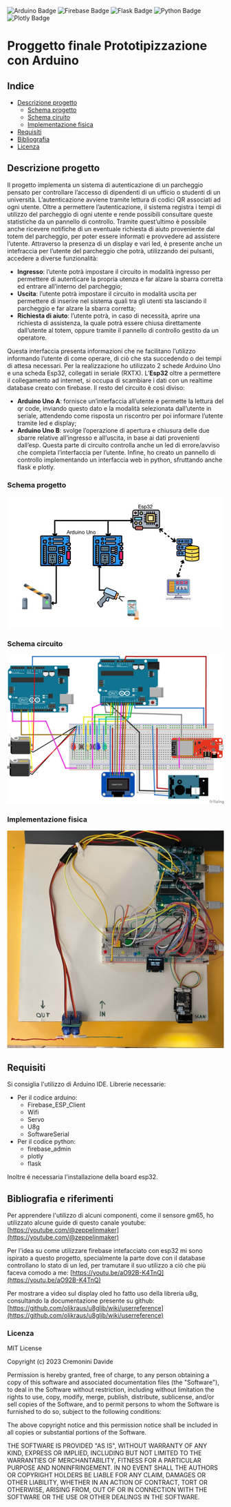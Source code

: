 ![Arduino Badge](https://img.shields.io/badge/Arduino-00979D?style=for-the-badge&logo=Arduino&logoColor=white) ![Firebase Badge](https://img.shields.io/badge/firebase-ffca28?style=for-the-badge&logo=firebase&logoColor=black) ![Flask Badge](https://img.shields.io/badge/Flask-000000?style=for-the-badge&logo=flask&logoColor=white) ![Python Badge](https://img.shields.io/badge/Python-FFD43B?style=for-the-badge&logo=python&logoColor=blue) ![Plotly Badge](https://img.shields.io/badge/Plotly-239120?style=for-the-badge&logo=plotly&logoColor=white)
# Proggetto finale Prototipizzazione con Arduino

## Indice
- [Descrizione progetto](#descrizione-progetto) 
	- [Schema progetto](#schema-progetto) 
	- [Schema ciruito](#schema-circuito) 
	- [Implementazione fisica](#implementazione-fisica) 
- [Requisiti](#requisiti)
-  [Bibliografia](#bibliografia)
-  [Licenza](#licenza)

## Descrizione progetto
Il progetto implementa un sistema di autenticazione di un parcheggio pensato per controllare l’accesso
di dipendenti di un ufficio o studenti di un università. L’autenticazione avviene tramite lettura di codici
QR associati ad ogni utente. Oltre a permettere l’autenticazione, il sistema registra i tempi di utilizzo
del parcheggio di ogni utente e rende possibili consultare queste statistiche da un pannello di controllo.
Tramite quest’ultimo è possibile anche ricevere notifiche di un eventuale richiesta di aiuto proveniente
dal totem del parcheggio, per poter essere informati e provvedere ad assistere l’utente.
Attraverso la presenza di un display e vari led, è presente anche un intefraccia per l’utente del parcheggio
che potrà, utilizzando dei pulsanti, accedere a diverse funzionalità:
- **Ingresso**: l’utente potrà impostare il circuito in modalità ingresso per permettere di autenticare la
propria utenza e far alzare la sbarra corretta ed entrare all’interno del parcheggio;
- **Uscita**: l’utente potrà impostare il circuito in modalità uscita per permettere di inserire nel sistema
quali tra gli utenti sta lasciando il parcheggio e far alzare la sbarra corretta;
- **Richiesta di aiuto**: l’utente potrà, in caso di necessità, aprire una richiesta di assistenza, la quale
potrà essere chiusa direttamente dall’utente al totem, oppure tramite il pannello di controllo gestito
da un operatore.

Questa interfaccia presenta informazioni che ne facilitano l’utilizzo informando l’utente di come operare,
di ciò che sta succedendo o dei tempi di attesa necessari.
Per la realizzazione ho utilizzato 2 schede Arduino Uno e una scheda Esp32, collegati in seriale (RXTX). L’**Esp32** oltre a permettere il collegamento ad internet, si occupa di scambiare i dati con un realtime
database creato con firebase.
Il resto del circuito è così diviso:
- **Arduino Uno A**: fornisce un’interfaccia all’utente e permette la lettura del qr code, inviando
questo dato e la modalità selezionata dall’utente in seriale, attendendo come risposta un riscontro
per poi informare l’utente tramite led e display;
- **Arduino Uno B**: svolge l’operazione di apertura e chiusura delle due sbarre relative all’ingresso
e all’uscita, in base ai dati provenienti dall’esp. Questa parte di circuito controlla anche un led di
errore/avviso che completa l’interfaccia per l’utente.
Infine, ho creato un pannello di controllo implementando un interfaccia web in python, sfruttando anche
flask e plotly.


### Schema progetto

![Schema progetto](./images/schema.jpg)

### Schema circuito

![Schema circuito](./images/schema_circuito.png)

### Implementazione fisica

![Circuito implementato fisicamente](./images/foto1.jpg)

## Requisiti
Si consiglia l'utilizzo di Arduino IDE.
Librerie necessarie:
 - Per il codice arduino:
    - Firebase_ESP_Client
    - Wifi
    - Servo
    - U8g
    - SoftwareSerial
 - Per il codice python:
    - firebase_admin
    - plotly
    - flask
    
Inoltre é necessaria l'installazione della board esp32.

## Bibliografia e riferimenti

Per apprendere l'utilizzo di alcuni componenti, come il sensore gm65, ho utilizzato alcune guide di questo canale youtube: [https://youtube.com/@zeppelinmaker](https://youtube.com/@zeppelinmaker)

 Per l'idea su come utilizzare firebase intefacciato con esp32 mi sono ispirato a questo progetto, specialmente la parte dove con il database controllano lo stato di un led, per tramutare il suo utilizzo a ciò che più faceva comodo a me: [https://youtu.be/aO92B-K4TnQ](https://youtu.be/aO92B-K4TnQ)

Per mostrare a video sul display oled ho fatto uso della libreria u8g, consultando la documentazione presente su github: [https://github.com/olikraus/u8glib/wiki/userreference](https://github.com/olikraus/u8glib/wiki/userreference)

### Licenza
MIT License

Copyright (c) 2023 Cremonini Davide

Permission is hereby granted, free of charge, to any person obtaining a copy
of this software and associated documentation files (the "Software"), to deal
in the Software without restriction, including without limitation the rights
to use, copy, modify, merge, publish, distribute, sublicense, and/or sell
copies of the Software, and to permit persons to whom the Software is
furnished to do so, subject to the following conditions:

The above copyright notice and this permission notice shall be included in all
copies or substantial portions of the Software.

THE SOFTWARE IS PROVIDED "AS IS", WITHOUT WARRANTY OF ANY KIND, EXPRESS OR
IMPLIED, INCLUDING BUT NOT LIMITED TO THE WARRANTIES OF MERCHANTABILITY,
FITNESS FOR A PARTICULAR PURPOSE AND NONINFRINGEMENT. IN NO EVENT SHALL THE
AUTHORS OR COPYRIGHT HOLDERS BE LIABLE FOR ANY CLAIM, DAMAGES OR OTHER
LIABILITY, WHETHER IN AN ACTION OF CONTRACT, TORT OR OTHERWISE, ARISING FROM,
OUT OF OR IN CONNECTION WITH THE SOFTWARE OR THE USE OR OTHER DEALINGS IN THE
SOFTWARE.

